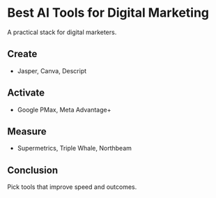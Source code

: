 # Best AI Tools for Digital Marketing

A practical stack for digital marketers.

## Create
- Jasper, Canva, Descript

## Activate
- Google PMax, Meta Advantage+

## Measure
- Supermetrics, Triple Whale, Northbeam

## Conclusion
Pick tools that improve speed and outcomes.
